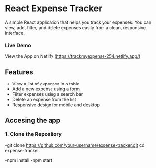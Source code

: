 # React Expense Tracker

A simple React application that helps you track your expenses. You can view, add, filter, and delete expenses easily from a clean, responsive interface.

###  Live Demo
 View the App on Netlify
 (https://trackmyexpense-254.netlify.app/)


##  Features

- View a list of expenses in a table
- Add a new expense using a form
- Filter expenses using a search bar
- Delete an expense from the list
- Responsive design for mobile and desktop

## Accesing the app
  
### 1. Clone the Repository
-git clone https://github.com/your-username/expense-tracker.git
  cd expense-tracker

-npm install
-npm start 
